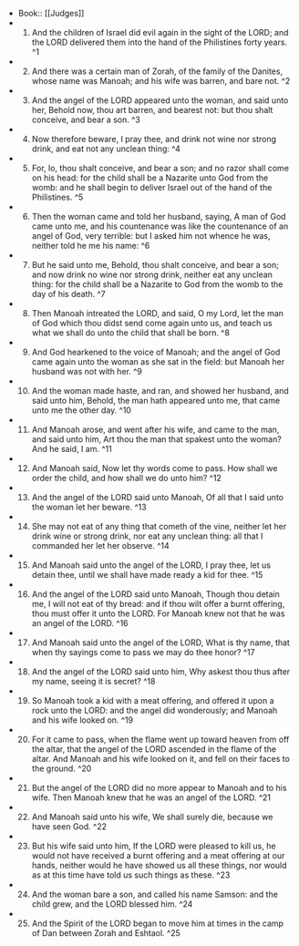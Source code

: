 - Book:: [[Judges]]
- 1. And the children of Israel did evil again in the sight of the LORD; and the LORD delivered them into the hand of the Philistines forty years. ^1
- 2. And there was a certain man of Zorah, of the family of the Danites, whose name was Manoah; and his wife was barren, and bare not. ^2
- 3. And the angel of the LORD appeared unto the woman, and said unto her, Behold now, thou art barren, and bearest not: but thou shalt conceive, and bear a son. ^3
- 4. Now therefore beware, I pray thee, and drink not wine nor strong drink, and eat not any unclean thing: ^4
- 5. For, lo, thou shalt conceive, and bear a son; and no razor shall come on his head: for the child shall be a Nazarite unto God from the womb: and he shall begin to deliver Israel out of the hand of the Philistines. ^5
- 6. Then the woman came and told her husband, saying, A man of God came unto me, and his countenance was like the countenance of an angel of God, very terrible: but I asked him not whence he was, neither told he me his name: ^6
- 7. But he said unto me, Behold, thou shalt conceive, and bear a son; and now drink no wine nor strong drink, neither eat any unclean thing: for the child shall be a Nazarite to God from the womb to the day of his death. ^7
- 8. Then Manoah intreated the LORD, and said, O my Lord, let the man of God which thou didst send come again unto us, and teach us what we shall do unto the child that shall be born. ^8
- 9. And God hearkened to the voice of Manoah; and the angel of God came again unto the woman as she sat in the field: but Manoah her husband was not with her. ^9
- 10. And the woman made haste, and ran, and showed her husband, and said unto him, Behold, the man hath appeared unto me, that came unto me the other day. ^10
- 11. And Manoah arose, and went after his wife, and came to the man, and said unto him, Art thou the man that spakest unto the woman? And he said, I am. ^11
- 12. And Manoah said, Now let thy words come to pass. How shall we order the child, and how shall we do unto him? ^12
- 13. And the angel of the LORD said unto Manoah, Of all that I said unto the woman let her beware. ^13
- 14. She may not eat of any thing that cometh of the vine, neither let her drink wine or strong drink, nor eat any unclean thing: all that I commanded her let her observe. ^14
- 15. And Manoah said unto the angel of the LORD, I pray thee, let us detain thee, until we shall have made ready a kid for thee. ^15
- 16. And the angel of the LORD said unto Manoah, Though thou detain me, I will not eat of thy bread: and if thou wilt offer a burnt offering, thou must offer it unto the LORD. For Manoah knew not that he was an angel of the LORD. ^16
- 17. And Manoah said unto the angel of the LORD, What is thy name, that when thy sayings come to pass we may do thee honor? ^17
- 18. And the angel of the LORD said unto him, Why askest thou thus after my name, seeing it is secret? ^18
- 19. So Manoah took a kid with a meat offering, and offered it upon a rock unto the LORD: and the angel did wonderously; and Manoah and his wife looked on. ^19
- 20. For it came to pass, when the flame went up toward heaven from off the altar, that the angel of the LORD ascended in the flame of the altar. And Manoah and his wife looked on it, and fell on their faces to the ground. ^20
- 21. But the angel of the LORD did no more appear to Manoah and to his wife. Then Manoah knew that he was an angel of the LORD. ^21
- 22. And Manoah said unto his wife, We shall surely die, because we have seen God. ^22
- 23. But his wife said unto him, If the LORD were pleased to kill us, he would not have received a burnt offering and a meat offering at our hands, neither would he have showed us all these things, nor would as at this time have told us such things as these. ^23
- 24. And the woman bare a son, and called his name Samson: and the child grew, and the LORD blessed him. ^24
- 25. And the Spirit of the LORD began to move him at times in the camp of Dan between Zorah and Eshtaol. ^25
